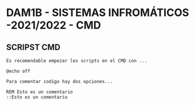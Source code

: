 # DAM1B - SISTEMAS  INFROMÁTICOS -2021/2022 - CMD

## SCRIPST CMD
`Es recomendable empezar los scripts en el CMD con ...`
```batch
@echo off
```

`Para comentar codigo hay dos opciones...`
```batch
REM Esto es un comentario
::Esto es un comentario
``` 